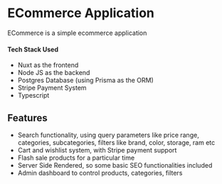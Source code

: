 # ЕCommerce Application

ЕCommerce is a simple ecommerce application

#### Tech Stack Used

- Nuxt as the frontend
- Node JS as the backend
- Postgres Database (using Prisma as the ORM)
- Stripe Payment System
- Typescript

## Features

- Search functionality, using query parameters like price range, categories, subcategories, filters like brand, color, storage, ram etc
- Cart and wishlist system, with Stripe payment support
- Flash sale products for a particular time
- Server Side Rendered, so some basic SEO functionalities included
- Admin dashboard to control products, categories, filters
